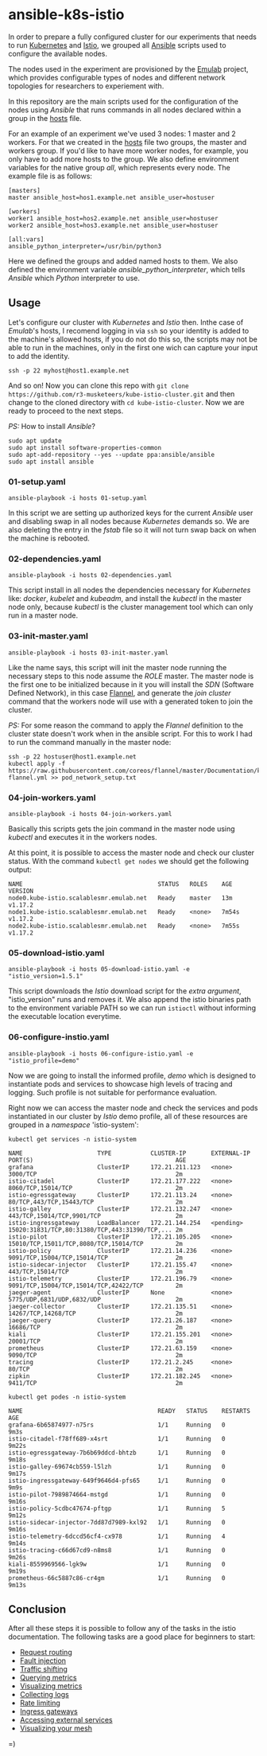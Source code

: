 # ansible-k8s-istio

In order to prepare a fully configured cluster for our experiments that needs
to run [Kubernetes][kubernetes] and
[Istio][istio], we grouped all
[Ansible][ansible] scripts used to
configure the available nodes.

The nodes used in the experiment are provisioned by the
[Emulab][emulab] project, which provides
configurable types of nodes and different network topologies for researchers to
experiement with.

In this repository are the main scripts used for the configuration of the
nodes using _Ansible_ that runs commands in all nodes declared within a group in
the [hosts][h] file.

For an example of an experiment we've used 3 nodes: 1 master and 2 workers. For
that we created in the [hosts][h] file two groups, the master and workers group.
If you'd like to have more worker nodes, for example, you only have to add more
hosts to the group. We also define environment variables for the native group
_all_, which represents every node. The example file is as follows:

```
[masters]
master ansible_host=hos1.example.net ansible_user=hostuser

[workers]
worker1 ansible_host=hos2.example.net ansible_user=hostuser
worker2 ansible_host=hos3.example.net ansible_user=hostuser

[all:vars]
ansible_python_interpreter=/usr/bin/python3
```

Here we defined the groups and added named hosts to them. We also defined the
environment variable _ansible_python_interpreter_, which tells _Ansible_ which
_Python_ interpreter to use.

[h]: ./hosts
[kubernetes]: https://kubernetes.io
[istio]: https://istio.io
[ansible]: https://www.ansible.com
[emulab]: https://www.emulab.net

## Usage

Let's configure our cluster with _Kubernetes_ and _Istio_ then. Inthe case of
_Emulab_'s hosts, I recomend logging in via `ssh` so your identity is added to
the machine's allowed hosts, if you do not do this so, the scripts may not be
able to run in the machines, only in the first one wich can capture your input
to add the identity.

`ssh -p 22 myhost@host1.example.net`

And so on! Now you can clone this repo with
`git clone https://github.com/r3-musketeers/kube-istio-cluster.git` and then
change to the cloned directory with `cd kube-istio-cluster`. Now we are ready to
proceed to the next steps.

_PS:_ How to install _Ansible_?

```shell
sudo apt update
sudo apt install software-properties-common
sudo apt-add-repository --yes --update ppa:ansible/ansible
sudo apt install ansible
```

### 01-setup.yaml

`ansible-playbook -i hosts 01-setup.yaml`

In this script we are setting up authorized keys for the current _Ansible_ user
and disabling swap in all nodes because _Kubernetes_ demands so. We are also
deleting the entry in the _fstab_ file so it will not turn swap back on when the
machine is rebooted.

### 02-dependencies.yaml

`ansible-playbook -i hosts 02-dependencies.yaml`

This script install in all nodes the dependencies necessary for _Kubernetes_
like: _docker_, _kubelet_ and _kubeadm_, and install the _kubectl_ in the master
node only, because _kubectl_ is the cluster management tool which can only run
in a master node.

### 03-init-master.yaml

`ansible-playbook -i hosts 03-init-master.yaml`

Like the name says, this script will init the master node running the necessary
steps to this node assume the _ROLE_ master. The master node is the first one to
be initialized because in it you will install the _SDN_ (Software Defined Network),
in this case [Flannel][flannel],
and generate the _join cluster_ command that the workers node will use with a
generated token to join the cluster.

_PS:_ For some reason the command to apply the _Flannel_ definition to the
cluster state doesn't work when in the ansible script. For this to work I had to
run the command manually in the master node:

```
ssh -p 22 hostuser@host1.example.net
kubectl apply -f https://raw.githubusercontent.com/coreos/flannel/master/Documentation/kube-flannel.yml >> pod_network_setup.txt
```

[flannel]: https://github.com/coreos/flannel

### 04-join-workers.yaml

`ansible-playbook -i hosts 04-join-workers.yaml`

Basically this scripts gets the join command in the master node using _kubectl_
and executes it in the workers nodes.

At this point, it is possible to access the master node and check our cluster
status. With the command `kubectl get nodes` we should get the following output:

```stdout
NAME                                      STATUS   ROLES    AGE     VERSION
node0.kube-istio.scalablesmr.emulab.net   Ready    master   13m     v1.17.2
node1.kube-istio.scalablesmr.emulab.net   Ready    <none>   7m54s   v1.17.2
node2.kube-istio.scalablesmr.emulab.net   Ready    <none>   7m55s   v1.17.2
```

### 05-download-istio.yaml

`ansible-playbook -i hosts 05-download-istio.yaml -e "istio_version=1.5.1"`

This script downloads the _Istio_ download script for the _extra argument_,
"istio_version" runs and removes it. We also append the istio binaries path to
the environment variable PATH so we can run `istioctl` without informing the
executable location everytime.

### 06-configure-instio.yaml

`ansible-playbook -i hosts 06-configure-istio.yaml -e "istio_profile=demo"`

Now we are going to install the informed profile, _demo_ which is designed to
instantiate pods and services to showcase high levels of tracing and logging.
Such profile is not suitable for performance evaluation.

Right now we can access the master node and check the services and pods
instantiated in our cluster by _Istio_ demo profile, all of these resources are
grouped in a _namespace_ 'istio-system':

`kubectl get services -n istio-system`

```stdout
NAME                     TYPE           CLUSTER-IP       EXTERNAL-IP     PORT(S)                                        AGE
grafana                  ClusterIP      172.21.211.123   <none>          3000/TCP                                       2m
istio-citadel            ClusterIP      172.21.177.222   <none>          8060/TCP,15014/TCP                             2m
istio-egressgateway      ClusterIP      172.21.113.24    <none>          80/TCP,443/TCP,15443/TCP                       2m
istio-galley             ClusterIP      172.21.132.247   <none>          443/TCP,15014/TCP,9901/TCP                     2m
istio-ingressgateway     LoadBalancer   172.21.144.254   <pending>       15020:31831/TCP,80:31380/TCP,443:31390/TCP,... 2m
istio-pilot              ClusterIP      172.21.105.205   <none>          15010/TCP,15011/TCP,8080/TCP,15014/TCP         2m
istio-policy             ClusterIP      172.21.14.236    <none>          9091/TCP,15004/TCP,15014/TCP                   2m
istio-sidecar-injector   ClusterIP      172.21.155.47    <none>          443/TCP,15014/TCP                              2m
istio-telemetry          ClusterIP      172.21.196.79    <none>          9091/TCP,15004/TCP,15014/TCP,42422/TCP         2m
jaeger-agent             ClusterIP      None             <none>          5775/UDP,6831/UDP,6832/UDP                     2m
jaeger-collector         ClusterIP      172.21.135.51    <none>          14267/TCP,14268/TCP                            2m
jaeger-query             ClusterIP      172.21.26.187    <none>          16686/TCP                                      2m
kiali                    ClusterIP      172.21.155.201   <none>          20001/TCP                                      2m
prometheus               ClusterIP      172.21.63.159    <none>          9090/TCP                                       2m
tracing                  ClusterIP      172.21.2.245     <none>          80/TCP                                         2m
zipkin                   ClusterIP      172.21.182.245   <none>          9411/TCP                                       2m
```

`kubectl get podes -n istio-system`

```stdout
NAME                                      READY   STATUS    RESTARTS   AGE
grafana-6b65874977-n75rs                  1/1     Running   0          9m3s
istio-citadel-f78ff689-x4srt              1/1     Running   0          9m22s
istio-egressgateway-7b6b69ddcd-bhtzb      1/1     Running   0          9m18s
istio-galley-69674cb559-l5lzh             1/1     Running   0          9m17s
istio-ingressgateway-649f9646d4-pfs65     1/1     Running   0          9m9s
istio-pilot-7989874664-mstgd              1/1     Running   0          9m16s
istio-policy-5cdbc47674-pftgp             1/1     Running   5          9m12s
istio-sidecar-injector-7dd87d7989-kxl92   1/1     Running   0          9m16s
istio-telemetry-6dccd56cf4-cx978          1/1     Running   4          9m14s
istio-tracing-c66d67cd9-n8ms8             1/1     Running   0          9m26s
kiali-8559969566-lgk9w                    1/1     Running   0          9m19s
prometheus-66c5887c86-cr4gm               1/1     Running   0          9m13s
```

## Conclusion

After all these steps it is possible to follow any of the tasks in the istio
documentation. The following tasks are a good place for beginners to start:

- [Request routing](https://istio.io/docs/tasks/traffic-management/request-routing/)
- [Fault injection](https://istio.io/docs/tasks/traffic-management/fault-injection/)
- [Traffic shifting](https://istio.io/docs/tasks/traffic-management/traffic-shifting/)
- [Querying metrics](https://istio.io/docs/tasks/observability/metrics/querying-metrics/)
- [Visualizing metrics](https://istio.io/docs/tasks/observability/metrics/using-istio-dashboard/)
- [Collecting logs](https://istio.io/docs/tasks/observability/logs/collecting-logs/)
- [Rate limiting](https://istio.io/docs/tasks/policy-enforcement/rate-limiting/)
- [Ingress gateways](https://istio.io/docs/tasks/traffic-management/ingress/ingress-control/)
- [Accessing external services](https://istio.io/docs/tasks/traffic-management/egress/egress-control/)
- [Visualizing your mesh](https://istio.io/docs/tasks/observability/kiali/)

=)
